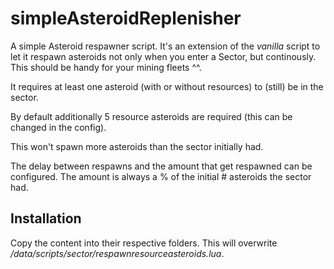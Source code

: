 # simpleAsteroidReplenisher
A simple Asteroid respawner script. It's an extension of the *vanilla* script to let it respawn asteroids not only when you enter  a Sector, but continously. This should be handy for your mining fleets ^^.

It requires at least one asteroid (with or without resources) to (still) be in the sector.

By default additionally 5 resource asteroids are required (this can be changed in the config).

This won't spawn more asteroids than the sector initially had.

The delay between respawns and the amount that get respawned can be configured. The amount is always a % of the initial # asteroids the sector had.

## Installation

Copy the content into their respective folders. This will overwrite _/data/scripts/sector/respawnresourceasteroids.lua_.
